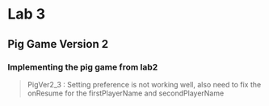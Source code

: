 # Lab 3 

## Pig Game Version 2

### Implementing the pig game from lab2

> PigVer2_3 : Setting preference is not working well, also need to fix the onResume for the firstPlayerName and secondPlayerName

